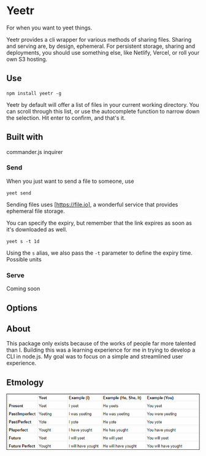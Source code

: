 # Yeetr

For when you want to yeet things.

Yeetr provides a cli wrapper for various methods of sharing files. Sharing and serving are, by design, ephemeral. For persistent storage, sharing and deployments, you should use something else, like Netlify, Vercel, or roll your own S3 hosting.

## Use

```
npm install yeetr -g
```

Yeetr by default will offer a list of files in your current working directory. You can scroll through this list, or use the autocomplete function to narrow down the selection. Hit enter to confirm, and that's it.

## Built with

commander.js
inquirer

### Send

When you just want to send a file to someone, use

```
yeet send
```

Sending files uses [https://file.io], a wonderful service that provides ephemeral file storage.

You can specify the expiry, but remember that the link expires as soon as it's downloaded as well.

```
yeet s -t 1d
```

Using the `s` alias, we also pass the `-t` parameter to define the expiry time. Possible units

### Serve

Coming soon

## Options

## About

This package only exists because of the works of people far more talented than I. Building this was a learning experience for me in trying to develop a CLI in node.js. My goal was to focus on a simple and streamlined user experience.

## Etmology

![alt text](yeet.png 'I yought')

